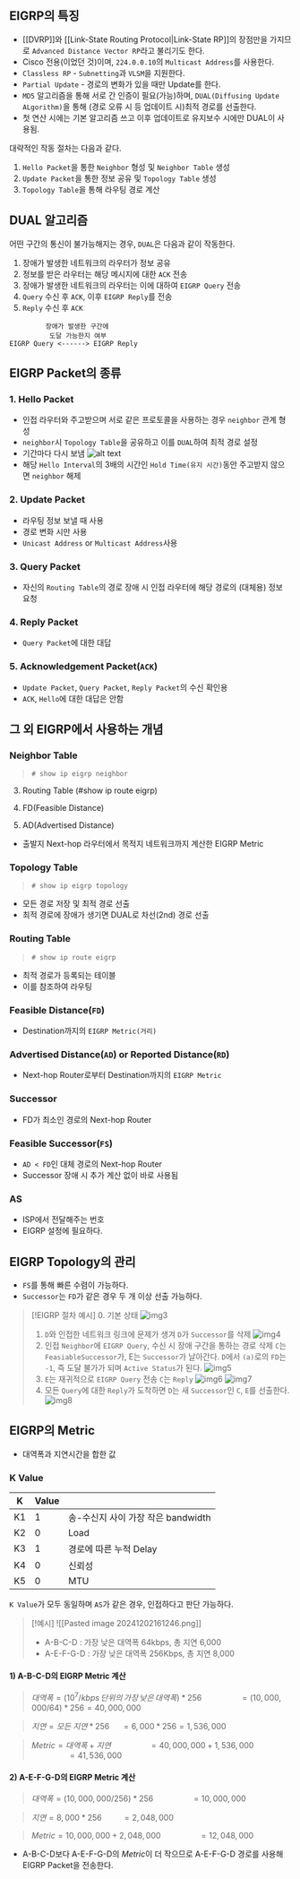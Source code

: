 ## EIGRP의 특징
- [[DVRP]]와 [[Link-State Routing Protocol|Link-State RP]]의 장점만을 가지므로 `Advanced Distance Vector RP`라고 불리기도 한다.
- Cisco 전용(이었던 것)이며, `224.0.0.10`의 `Multicast Address`를 사용한다.
- `Classless RP` - `Subnetting`과 `VLSM`을 지원한다.
- `Partial Update` - 경로의 변화가 있을 때만 Update를 한다.
- `MD5` 알고리즘을 통해 서로 간 인증이 필요(가능)하며, `DUAL(Diffusing Update ALgorithm)`을 통해 (경로 오류 시 등 업데이트 시)최적 경로를 선출한다.
- 첫 연산 시에는 기본 알고리즘 쓰고 이후 업데이트로 유지보수 시에만 DUAL이 사용됨.

대략적인 작동 절차는 다음과 같다.
1. `Hello Packet`을 통한 `Neighbor` 형성 및 `Neighbor Table` 생성
2. `Update Packet`을 통한 정보 공유 및 `Topology Table` 생성
3. `Topology Table`을 통해 라우팅 경로 계산
## DUAL 알고리즘

어떤 구간의 통신이 불가능해지는 경우, `DUAL`은 다음과 같이 작동한다.
1. 장애가 발생한 네트워크의 라우터가 정보 공유
2. 정보를 받은 라우터는 해당 메시지에 대한 `ACK` 전송
3. 장애가 발생한 네트워크의 라우터는 이에 대하여 `EIGRP Query` 전송
4. `Query` 수신 후 `ACK`, 이후 `EIGRP Reply`를 전송
5. `Reply` 수신 후 `ACK`

```
	     장애가 발생한 구간에 
	      도달 가능한지 여부
EIGRP Query <------> EIGRP Reply
```
## EIGRP Packet의 종류
### 1. Hello Packet
- 인접 라우터와 주고받으며 서로 같은 프로토콜을 사용하는 경우 `neighbor` 관계 형성
- `neighbor`시 `Topology Table`을 공유하고 이를 `DUAL`하여 최적 경로 설정
- 기간마다 다시 보냄
	![alt text](image-2.png)
- 해당 `Hello Interval`의 3배의 시간인 `Hold Time(유지 시간)`동안 주고받지 않으면 `neighbor` 해제
### 2. Update Packet
- 라우팅 정보 보낼 때 사용
- 경로 변화 시만 사용
- `Unicast Address` or `Multicast Address`사용
### 3. Query Packet
- 자신의 `Routing Table`의 경로 장애 시 인접 라우터에 해당 경로의 (대체용) 정보 요청
### 4. Reply Packet
- `Query Packet`에 대한 대답
### 5. Acknowledgement Packet(`ACK`)
- `Update Packet`, `Query Packet`, `Reply Packet`의 수신 확인용
- `ACK`, `Hello`에 대한 대답은 안함
## 그 외 EIGRP에서 사용하는 개념
### Neighbor Table
> `# show ip eigrp neighbor`

3) Routing Table (#show ip route eigrp)

4) FD(Feasible Distance)

5) AD(Advertised Distance)

- 출발지 Next-hop 라우터에서 목적지 네트워크까지 계산한 EIGRP Metric
### Topology Table
> `# show ip eigrp topology`

- 모든 경로 저장 및 최적 경로 선출
- 최적 경로에 장애가 생기면 DUAL로 차선(2nd) 경로 선출

### Routing Table
> `# show ip route eigrp`

- 최적 경로가 등록되는 테이블
- 이를 참조하여 라우팅

### Feasible Distance(`FD`)
- Destination까지의 `EIGRP Metric(거리)`

### Advertised Distance(`AD`) or Reported Distance(`RD`)
- Next-hop Router로부터 Destination까지의 `EIGRP Metric`

### Successor

- FD가 최소인 경로의 Next-hop Router

### Feasible Successor(`FS`)

- `AD < FD`인 대체 경로의 Next-hop Router
- Successor 장애 시 추가 계산 없이 바로 사용됨
### AS
- ISP에서 전달해주는 번호
- EIGRP 설정에 필요하다.
## EIGRP Topology의 관리
- `FS`를 통해 빠른 수렴이 가능하다.
- `Successor`는 `FD`가 같은 경우 두 개 이상 선출 가능하다.

> [!EIGRP 절차 예시]
> 0. 기본 상태 
> ![img3](image-3.png)
> 1. `D`와 인접한 네트워크 링크에 문제가 생겨 `D`가 `Successor`를 삭제
>  ![img4](image-4.png)
>  2. 인접 `Neighbor`에 `EIGRP Query`, 수신 시 장애 구간을 통하는 경로 삭제
`C`는 `FeasiableSuccessor`가, E는 `Successor`가 날아간다.
`D`에서 `(a)`로의 `FD`는 `-1`, 즉 도달 불가가 되며 `Active Status`가 된다.
>  ![img5](image-5.png)
>  3. `E`는 재귀적으로 `EIGRP Query` 전송
`C`는 `Reply`
>  ![img6](image-6.png)
>  ![img7](image-7.png)
>  4. 모든 `Query`에 대한 `Reply`가 도착하면 `D`는 새 `Successor`인 `C`, `E`를 선출한다.
>  ![img8](image-8.png)
## EIGRP의 Metric

- 대역폭과 지연시간을 합한 값
### K Value

| K   | Value |                          |
| --- | ----- | ------------------------ |
| K1  | 1     | 송-수신지 사이 가장 작은 bandwidth |
| K2  | 0     | Load                     |
| K3  | 1     | 경로에 따른 누적 Delay          |
| K4  | 0     | 신뢰성                      |
| K5  | 0     | MTU                      |

`K Value`가 모두 동일하며 `AS`가 같은 경우, 인접하다고 판단 가능하다.

> [!예시]
> ![[Pasted image 20241202161246.png]]
> - A-B-C-D : 가장 낮은 대역폭 64kbps, 총 지연 6,000
> - A-E-F-G-D : 가장 낮은 대역폭 256Kbps, 총 지연 8,000
#### 1) A-B-C-D의 EIGRP Metric 계산 
 
> 	$대역폭 = (10^7 / kbps\,단위의\,가장\,낮은\,대역폭 ) * 256$
>	$\qquad\qquad= (10,000,000 / 64 ) * 256 = 40,000,000$
		
> 	$지연 = 모든\;지연 * 256$
>		 $\quad= 6,000 * 256 =1,536,000$

> 	 $Metric = 대역폭 + 지연$ 
> 	 $\qquad\qquad= 40,000,000 + 1,536,000$ 
> 	 $\qquad\qquad= 41,536,000$
#### 2)  A-E-F-G-D의 EIGRP Metric 계산

> 	$대역폭 = (10,000,000 / 256) * 256$ 
> 	$\qquad\qquad= 10,000,000$ 

> 	$지연 = 8,000 * 256$
> 	 $\qquad= 2,048,000$

> 	 $Metric = 10,000,000 + 2,048,000$ 
> 	 $\qquad\qquad= 12,048,000$

- A-B-C-D보다 A-E-F-G-D의 $Metric$이 더 작으므로 A-E-F-G-D 경로를 사용해 EIGRP Packet을 전송한다.